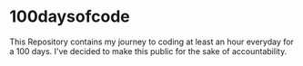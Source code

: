 # 100daysofcode
This Repository contains my journey to coding at least an hour everyday for a 100 days. I've decided to make this public for the sake of accountability. 
